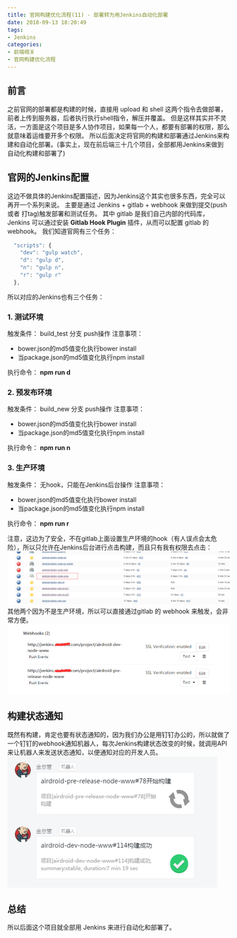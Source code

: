 ```yaml
---
title: 官网构建优化流程(11) - 部署转为用Jenkins自动化部署
date: 2018-09-13 18:20:49
tags: 
- Jenkins
categories: 
- 前端相关
- 官网构建优化流程
---
```

## 前言
之前官网的部署都是构建的时候，直接用 upload 和 shell 这两个指令去做部署，前者上传到服务器，后者执行执行shell指令，解压并覆盖。
但是这样其实并不灵活，一方面是这个项目是多人协作项目，如果每一个人，都要有部署的权限，那么就意味着运维要开多个权限。
所以后面决定将官网的构建和部署通过Jenkins来构建和自动化部署。(事实上，现在前后端三十几个项目，全部都用Jenkins来做到自动化构建和部署了)
<!--more-->
## 官网的Jenkins配置
这边不做具体的Jenkins配置描述，因为Jenkins这个其实也很多东西，完全可以再开一个系列来说。
主要是通过 Jenkins + gitlab + webhook 来做到提交(push 或者 打tag)触发部署和测试任务。 其中 gitlab 是我们自己内部的代码库， Jenkins 可以通过安装 **Gitlab Hook Plugin** 插件，从而可以配置 gitlab 的 webhook。
我们知道官网有三个任务：
```javascript
  "scripts": {
    "dev": "gulp watch",
    "d": "gulp d",
    "n": "gulp n",
    "r": "gulp r"
  },
```
所以对应的Jenkins也有三个任务：
### 1. 测试环境
触发条件： build_test 分支 push操作
注意事项：
- bower.json的md5值变化执行bower install
- 当package.json的md5值变化执行npm install 

执行命令： **npm run d**

### 2. 预发布环境
触发条件： build_new 分支 push操作
注意事项：
- bower.json的md5值变化执行bower install
- 当package.json的md5值变化执行npm install 

执行命令： **npm run n**

### 3. 生产环境
触发条件： 无hook，只能在Jenkins后台操作
注意事项：
- bower.json的md5值变化执行bower install
- 当package.json的md5值变化执行npm install 

执行命令： **npm run r**

注意，这边为了安全，不在gitlab上面设置生产环境的hook（有人误点会太危险），所以只允许在Jenkins后台进行点击构建，而且只有我有权限去点击：
![1](www-history-11/1.png)
其他两个因为不是生产环境，所以可以直接通过gitlab 的 webhook 来触发，会非常方便。
![1](www-history-11/2.png)

## 构建状态通知
既然有构建，肯定也要有状态通知的，因为我们办公是用钉钉办公的，所以就做了一个钉钉的webhook通知机器人，每次Jenkins构建状态改变的时候，就调用API来让机器人来发送状态通知，以便通知对应的开发人员。
![1](www-history-11/3.png)

## 总结
所以后面这个项目就全部用 Jenkins 来进行自动化和部署了。

